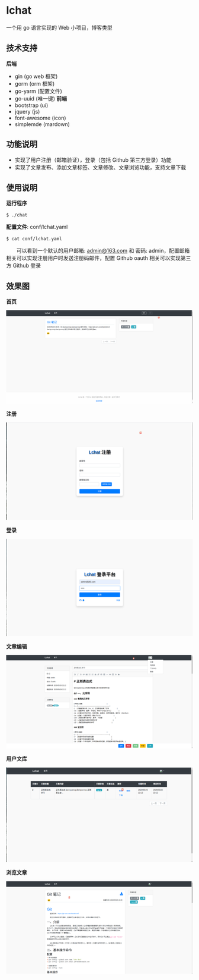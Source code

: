  # lchat
一个用 go 语言实现的 Web 小项目，博客类型


## 技术支持
**后端**
- gin (go web 框架)
- gorm (orm 框架)
- go-yarm (配置文件)
- go-uuid (唯一键)
**前端**
- bootstrap (ui)
- jquery (js)
- font-awesome (icon)
- simplemde (mardown)

## 功能说明
- 实现了用户注册（邮箱验证），登录（包括 Github 第三方登录）功能
- 实现了文章发布、添加文章标签、文章修改、文章浏览功能，支持文章下载

## 使用说明
**运行程序**
```console
$ ./chat
```
**配置文件**: conf/lchat.yaml
```console
$ cat conf/lchat.yaml
```
&emsp;&emsp;可以看到一个默认的用户邮箱: admin@163.com 和 密码: admin，配置邮箱相关可以实现注册用户时发送注册码邮件，配置 Github oauth 相关可以实现第三方 Github 登录

## 效果图

**首页**

![](./data/images/index.png)

**注册**

![](./data/images/register.png)

**登录**

![](./data/images/login.png)

**文章编辑**

![](./data/images/post_edit.png)

**用户文库**

![](./data/images/user_posts.png)

**浏览文章**

![](./data/images/post.png)

